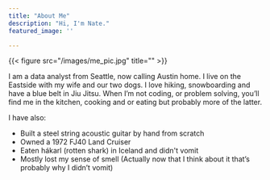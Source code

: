 ```yaml
---
title: "About Me"
description: "Hi, I'm Nate."
featured_image: ''

---
```

{{< figure src="/images/me_pic.jpg" title="" >}}

I am a data analyst from Seattle, now calling Austin home. I live on the Eastside with my wife and our two dogs. I love hiking, snowboarding and have a blue belt in Jiu Jitsu. When I’m not coding, or problem solving, you’ll find me in the kitchen, cooking and or eating but probably more of the latter.

I have also:

- Built a steel string acoustic guitar by hand from scratch
- Owned a 1972 FJ40 Land Cruiser
- Eaten hákarl (rotten shark) in Iceland and didn't vomit
- Mostly lost my sense of smell (Actually now that I think about it that’s probably why I didn’t vomit)